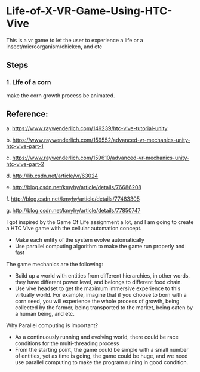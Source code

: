 # Life-of-X-VR-Game-Using-HTC-Vive
This is a vr game to let the user to experience a life or a insect/microorganism/chicken, and etc

## Steps
### 1. Life of a corn
make the corn growth process be animated.


## Reference:
a. https://www.raywenderlich.com/149239/htc-vive-tutorial-unity

b. https://www.raywenderlich.com/159552/advanced-vr-mechanics-unity-htc-vive-part-1

c. https://www.raywenderlich.com/159610/advanced-vr-mechanics-unity-htc-vive-part-2

d. http://lib.csdn.net/article/vr/63024

e. http://blog.csdn.net/kmyhy/article/details/76686208

f. http://blog.csdn.net/kmyhy/article/details/77483305

g. http://blog.csdn.net/kmyhy/article/details/77850747

I got inspired by the Game Of Life assignment a lot, and I am going to create a HTC Vive game with the cellular automation concept. 
- Make each entity of the system evolve automatically
- Use parallel computing algorithm to make the game run properly and fast

The game mechanics are the following:
- Build up a world with entities from different hierarchies, in other words, they have different power level, and belongs to different  food chain.
- Use vive headset to get the maximum immersive experience to this virtually world. For example, imagine that if you choose to born with a corn seed, you will experience the whole process of growth, being collected by the farmer, being transported to the market, being eaten by a human being, and etc.

Why Parallel computing is important?
- As a continuously running and evolving world, there could be race conditions for the multi-threading process
- From the starting point, the game could be simple with a small number of entities, yet as time is going, the game could be huge, and we need use parallel computing to make the program ruining in good condition.
